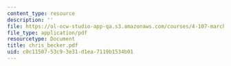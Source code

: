 ```yaml
---
content_type: resource
description: ''
file: https://ol-ocw-studio-app-qa.s3.amazonaws.com/courses/4-107-march-portfolio-seminar-fall-2003/c0c1150753c93e31d1ea7119b1534b01_chris_becker.pdf
file_type: application/pdf
resourcetype: Document
title: chris_becker.pdf
uid: c0c11507-53c9-3e31-d1ea-7119b1534b01
---
```

